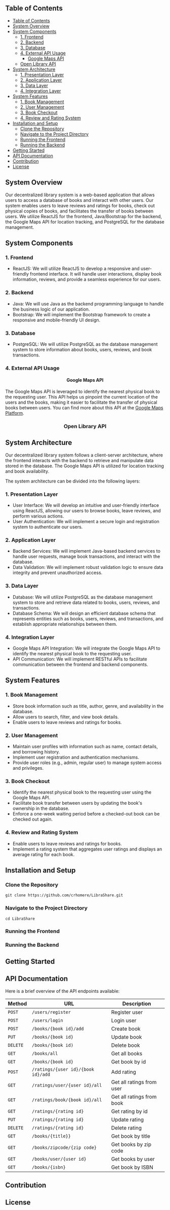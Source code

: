 ## Table of Contents

- [Table of Contents](#table-of-contents)
- [System Overview](#system-overview)
- [System Components](#system-components)
  - [1. Frontend](#1-frontend)
  - [2. Backend](#2-backend)
  - [3. Database](#3-database)
  - [4. External API Usage](#4-external-api-usage)
    - [ Google Maps API](#-google-maps-api)
  - [ Open Library API](#-open-library-api)
- [System Architecture](#system-architecture)
  - [1. Presentation Layer](#1-presentation-layer)
  - [2. Application Layer](#2-application-layer)
  - [3. Data Layer](#3-data-layer)
  - [4. Integration Layer](#4-integration-layer)
- [System Features](#system-features)
  - [1. Book Management](#1-book-management)
  - [2. User Management](#2-user-management)
  - [3. Book Checkout](#3-book-checkout)
  - [4. Review and Rating System](#4-review-and-rating-system)
- [Installation and Setup](#installation-and-setup)
  - [Clone the Repository](#clone-the-repository)
  - [Navigate to the Project Directory](#navigate-to-the-project-directory)
  - [Running the Frontend](#running-the-frontend)
  - [Running the Backend](#running-the-backend)
- [Getting Started](#getting-started)
- [API Documentation](#api-documentation)
- [Contribution](#contribution)
- [License](#license)

## System Overview

Our decentralized library system is a web-based application that allows users to access a database of books and interact with other users. Our system enables users to leave reviews and ratings for books, check out physical copies of books, and facilitates the transfer of books between users. We utilize ReactJS for the frontend, Java/Bootstrap for the backend, the Google Maps API for location tracking, and PostgreSQL for the database management.

## System Components

<a name="frontend"></a>

### 1. Frontend

- ReactJS: We will utilize ReactJS to develop a responsive and user-friendly frontend interface. It will handle user interactions, display book information, reviews, and provide a seamless experience for our users.

<a name="backend"></a>

### 2. Backend

- Java: We will use Java as the backend programming language to handle the business logic of our application.
- Bootstrap: We will implement the Bootstrap framework to create a responsive and mobile-friendly UI design.

<a name="database"></a>

### 3. Database

- PostgreSQL: We will utilize PostgreSQL as the database management system to store information about books, users, reviews, and book transactions.

<a name="External API Usage"></a>

### 4. External API Usage

#### <div align="center"> Google Maps API

The Google Maps API is leveraged to identify the nearest physical book to the requesting user. This API helps us pinpoint the current location of the users and the books, making it easier to facilitate the transfer of physical books between users. You can find more about this API at the [Google Maps Platform](https://mapsplatform.google.com/).

### <div align="center"> Open Library API

## System Architecture

Our decentralized library system follows a client-server architecture, where the frontend interacts with the backend to retrieve and manipulate data stored in the database. The Google Maps API is utilized for location tracking and book availability.

The system architecture can be divided into the following layers:

<a name="Presentation Layer"></a>

### 1. Presentation Layer

- User Interface: We will develop an intuitive and user-friendly interface using ReactJS, allowing our users to browse books, leave reviews, and perform various actions.
- User Authentication: We will implement a secure login and registration system to authenticate our users.

<a name="Application Layer"></a>

### 2. Application Layer

- Backend Services: We will implement Java-based backend services to handle user requests, manage book transactions, and interact with the database.
- Data Validation: We will implement robust validation logic to ensure data integrity and prevent unauthorized access.

<a name="Data Layer"></a>

### 3. Data Layer

- Database: We will utilize PostgreSQL as the database management system to store and retrieve data related to books, users, reviews, and transactions.
- Database Schema: We will design an efficient database schema that represents entities such as books, users, reviews, and transactions, and establish appropriate relationships between them.

<a name="Integration Layer"></a>

### 4. Integration Layer

- Google Maps API Integration: We will integrate the Google Maps API to identify the nearest physical book to the requesting user.
- API Communication: We will implement RESTful APIs to facilitate communication between the frontend and backend components.

## System Features

<a name="Book Management"></a>

### 1. Book Management

- Store book information such as title, author, genre, and availability in the database.
- Allow users to search, filter, and view book details.
- Enable users to leave reviews and ratings for books.

<a name="User Management"></a>

### 2. User Management

- Maintain user profiles with information such as name, contact details, and borrowing history.
- Implement user registration and authentication mechanisms.
- Provide user roles (e.g., admin, regular user) to manage system access and privileges.

<a name="Book Checkout"></a>

### 3. Book Checkout

- Identify the nearest physical book to the requesting user using the Google Maps API.
- Facilitate book transfer between users by updating the book's ownership in the database.
- Enforce a one-week waiting period before a checked-out book can be checked out again.

<a name="Review and Rating System"></a>

### 4. Review and Rating System

- Enable users to leave reviews and ratings for books.
- Implement a rating system that aggregates user ratings and displays an average rating for each book.

## Installation and Setup

<a name="Clone the Repository"></a>

### Clone the Repository

```
git clone https://github.com/crhomere/LibraShare.git
```

### Navigate to the Project Directory

```
cd LibraShare
```

### Running the Frontend

### Running the Backend

## Getting Started

## API Documentation

Here is a brief overview of the API endpoints available:

| Method   | URL                                | Description               |
| -------- | ---------------------------------- | ------------------------- |
| `POST`   | `/users/register`                  | Register user             |
| `POST`   | `/users/login`                     | Login user                |
| `POST`   | `/books/{book id}/add`             | Create book               |
| `PUT`    | `/books/{book id}`                 | Update book               |
| `DELETE` | `/books/{book id)`                 | Delete book               |
| `GET`    | `/books/all`                       | Get all books             |
| `GET`    | `/books/{book id}`                 | Get book by id            |
| `POST`   | `/ratings/{user id}/{book id}/add` | Add rating                |
| `GET`    | `/ratings/user/{user id}/all`      | Get all ratings from user |
| `GET`    | `/ratings/book/{book id}/all`      | Get all ratings from book |
| `GET`    | `/ratings/{rating id}`             | Get rating by id          |
| `PUT`    | `/ratings/{rating id}`             | Update rating             |
| `DELETE` | `/ratings/{rating id}`             | Delete rating             |
| `GET`    | `/books/{title}}`                  | Get book by title         |
| `GET`    | `/books/zipcode/{zip code}`        | Get books by zip code     |
| `GET`    | `/books/user/{user id}`            | Get books by user         |
| `GET`    | `/books/{isbn}`                    | Get book by ISBN          |

## Contribution

## License
